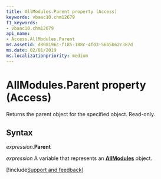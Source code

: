 ```yaml
---
title: AllModules.Parent property (Access)
keywords: vbaac10.chm12679
f1_keywords:
- vbaac10.chm12679
api_name:
- Access.AllModules.Parent
ms.assetid: d808196c-f185-188c-4fd3-56b5b62c387d
ms.date: 02/01/2019
ms.localizationpriority: medium
---
```



# AllModules.Parent property (Access)

Returns the parent object for the specified object. Read-only.


## Syntax

_expression_.**Parent**

_expression_ A variable that represents an **[AllModules](Access.AllModules.md)** object.




[!include[Support and feedback](~/includes/feedback-boilerplate.md)]